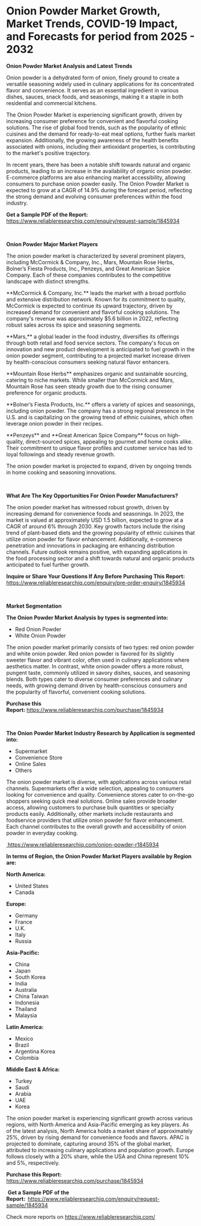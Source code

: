 <p><h1>Onion Powder Market Growth, Market Trends, COVID-19 Impact, and Forecasts for period from 2025 - 2032</h1></p><p><strong>Onion Powder Market Analysis and Latest Trends</strong></p>
<p><p>Onion powder is a dehydrated form of onion, finely ground to create a versatile seasoning widely used in culinary applications for its concentrated flavor and convenience. It serves as an essential ingredient in various dishes, sauces, snack foods, and seasonings, making it a staple in both residential and commercial kitchens.</p><p>The Onion Powder Market is experiencing significant growth, driven by increasing consumer preference for convenient and flavorful cooking solutions. The rise of global food trends, such as the popularity of ethnic cuisines and the demand for ready-to-eat meal options, further fuels market expansion. Additionally, the growing awareness of the health benefits associated with onions, including their antioxidant properties, is contributing to the market's positive trajectory.</p><p>In recent years, there has been a notable shift towards natural and organic products, leading to an increase in the availability of organic onion powder. E-commerce platforms are also enhancing market accessibility, allowing consumers to purchase onion powder easily. The Onion Powder Market is expected to grow at a CAGR of 14.9% during the forecast period, reflecting the strong demand and evolving consumer preferences within the food industry.</p></p>
<p><strong>Get a Sample PDF of the Report:&nbsp;</strong> <a href="https://www.reliableresearchiq.com/enquiry/request-sample/1845934?utm_campaign=2294&utm_medium=2&utm_source=Github&utm_content=ia&utm_term=08022025&utm_id=onion-powder">https://www.reliableresearchiq.com/enquiry/request-sample/1845934</a></p>
<p>&nbsp;</p>
<p><strong>Onion Powder Major Market Players</strong></p>
<p><p>The onion powder market is characterized by several prominent players, including McCormick & Company, Inc., Mars, Mountain Rose Herbs, Bolner’s Fiesta Products, Inc., Penzeys, and Great American Spice Company. Each of these companies contributes to the competitive landscape with distinct strengths. </p><p>**McCormick & Company, Inc.** leads the market with a broad portfolio and extensive distribution network. Known for its commitment to quality, McCormick is expected to continue its upward trajectory, driven by increased demand for convenient and flavorful cooking solutions. The company's revenue was approximately $5.6 billion in 2022, reflecting robust sales across its spice and seasoning segments.</p><p>**Mars,** a global leader in the food industry, diversifies its offerings through both retail and food service sectors. The company's focus on innovation and new product development is anticipated to fuel growth in the onion powder segment, contributing to a projected market increase driven by health-conscious consumers seeking natural flavor enhancers.</p><p>**Mountain Rose Herbs** emphasizes organic and sustainable sourcing, catering to niche markets. While smaller than McCormick and Mars, Mountain Rose has seen steady growth due to the rising consumer preference for organic products.</p><p>**Bolner’s Fiesta Products, Inc.** offers a variety of spices and seasonings, including onion powder. The company has a strong regional presence in the U.S. and is capitalizing on the growing trend of ethnic cuisines, which often leverage onion powder in their recipes.</p><p>**Penzeys** and **Great American Spice Company** focus on high-quality, direct-sourced spices, appealing to gourmet and home cooks alike. Their commitment to unique flavor profiles and customer service has led to loyal followings and steady revenue growth.</p><p>The onion powder market is projected to expand, driven by ongoing trends in home cooking and seasoning innovations.</p></p>
<p>&nbsp;</p>
<p><strong>What Are The Key Opportunities For Onion Powder Manufacturers?</strong></p>
<p><p>The onion powder market has witnessed robust growth, driven by increasing demand for convenience foods and seasonings. In 2023, the market is valued at approximately USD 1.5 billion, expected to grow at a CAGR of around 6% through 2030. Key growth factors include the rising trend of plant-based diets and the growing popularity of ethnic cuisines that utilize onion powder for flavor enhancement. Additionally, e-commerce penetration and innovations in packaging are enhancing distribution channels. Future outlook remains positive, with expanding applications in the food processing sector and a shift towards natural and organic products anticipated to fuel further growth.</p></p>
<p><strong>Inquire or Share Your Questions If Any Before Purchasing This Report:</strong> <a href="https://www.reliableresearchiq.com/enquiry/pre-order-enquiry/1845934?utm_campaign=2294&utm_medium=2&utm_source=Github&utm_content=ia&utm_term=08022025&utm_id=onion-powder">https://www.reliableresearchiq.com/enquiry/pre-order-enquiry/1845934</a></p>
<p>&nbsp;</p>
<p><strong>Market Segmentation</strong></p>
<p><strong>The Onion Powder Market Analysis by types is segmented into:</strong></p>
<p><ul><li>Red Onion Powder</li><li>White Onion Powder</li></ul></p>
<p><p>The onion powder market primarily consists of two types: red onion powder and white onion powder. Red onion powder is favored for its slightly sweeter flavor and vibrant color, often used in culinary applications where aesthetics matter. In contrast, white onion powder offers a more robust, pungent taste, commonly utilized in savory dishes, sauces, and seasoning blends. Both types cater to diverse consumer preferences and culinary needs, with growing demand driven by health-conscious consumers and the popularity of flavorful, convenient cooking solutions.</p></p>
<p><strong>Purchase this Report:&nbsp;</strong><a href="https://www.reliableresearchiq.com/purchase/1845934?utm_campaign=2294&utm_medium=2&utm_source=Github&utm_content=ia&utm_term=08022025&utm_id=onion-powder">https://www.reliableresearchiq.com/purchase/1845934</a></p>
<p>&nbsp;</p>
<p><strong>The Onion Powder Market Industry Research by Application is segmented into:</strong></p>
<p><ul><li>Supermarket</li><li>Convenience Store</li><li>Online Sales</li><li>Others</li></ul></p>
<p><p>The onion powder market is diverse, with applications across various retail channels. Supermarkets offer a wide selection, appealing to consumers looking for convenience and quality. Convenience stores cater to on-the-go shoppers seeking quick meal solutions. Online sales provide broader access, allowing customers to purchase bulk quantities or specialty products easily. Additionally, other markets include restaurants and foodservice providers that utilize onion powder for flavor enhancement. Each channel contributes to the overall growth and accessibility of onion powder in everyday cooking.</p></p>
<p><a href="https://www.reliableresearchiq.com/onion-powder-r1845934?utm_campaign=2294&utm_medium=2&utm_source=Github&utm_content=ia&utm_term=08022025&utm_id=onion-powder">&nbsp;https://www.reliableresearchiq.com/onion-powder-r1845934</a></p>
<p><strong>In terms of Region, the Onion Powder Market Players available by Region are:</strong></p>
<p>
    <p> <strong> North America: </strong>
        <ul>
            <li>United States</li>
            <li>Canada</li>
        </ul>
        </p> 
    <p> <strong> Europe: </strong>
        <ul>
            <li>Germany</li>
            <li>France</li>
            <li>U.K.</li>
            <li>Italy</li>
            <li>Russia</li>
        </ul>
        </p> 
    <p> <strong> Asia-Pacific: </strong>
        <ul>
            <li>China</li>
            <li>Japan</li>
            <li>South Korea</li>
            <li>India</li>
            <li>Australia</li>
            <li>China Taiwan</li>
            <li>Indonesia</li>
            <li>Thailand</li>
            <li>Malaysia</li>
        </ul>
        </p> 
    <p> <strong> Latin America: </strong>
        <ul>
            <li>Mexico</li>
            <li>Brazil</li>
            <li>Argentina Korea</li>
            <li>Colombia</li>
        </ul>
        </p> 
    <p> <strong> Middle East & Africa: </strong>
        <ul>
            <li>Turkey</li>
            <li>Saudi</li>
            <li>Arabia</li>
            <li>UAE</li>
            <li>Korea</li>
        </ul>
    </p>
    </p>
<p><p>The onion powder market is experiencing significant growth across various regions, with North America and Asia-Pacific emerging as key players. As of the latest analysis, North America holds a market share of approximately 25%, driven by rising demand for convenience foods and flavors. APAC is projected to dominate, capturing around 35% of the global market, attributed to increasing culinary applications and population growth. Europe follows closely with a 20% share, while the USA and China represent 10% and 5%, respectively.</p></p>
<p><strong>Purchase this Report: </strong><a href="https://www.reliableresearchiq.com/purchase/1845934?utm_campaign=2294&utm_medium=2&utm_source=Github&utm_content=ia&utm_term=08022025&utm_id=onion-powder">https://www.reliableresearchiq.com/purchase/1845934</a></p>
<p>&nbsp;<strong>Get a Sample PDF of the Report:&nbsp;&nbsp;</strong><a href="https://www.reliableresearchiq.com/enquiry/request-sample/1845934?utm_campaign=2294&utm_medium=2&utm_source=Github&utm_content=ia&utm_term=08022025&utm_id=onion-powder">https://www.reliableresearchiq.com/enquiry/request-sample/1845934</a></p>
<p><strong></strong></p>
<p>Check more reports on <a href="https://www.reliableresearchiq.com/?utm_campaign=2294&utm_medium=2&utm_source=Github&utm_content=ia&utm_term=08022025&utm_id=onion-powder">https://www.reliableresearchiq.com/</a></p>